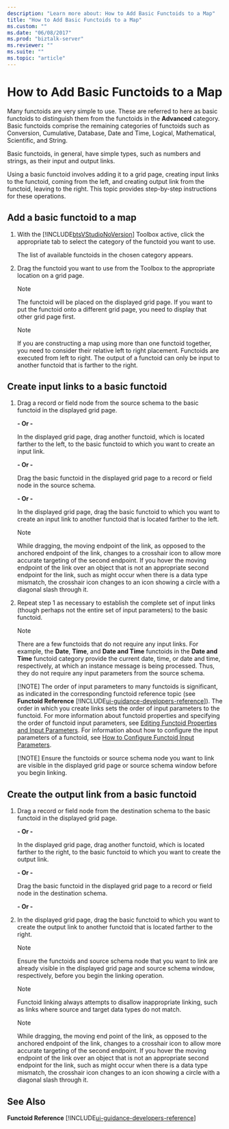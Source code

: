 ```yaml
---
description: "Learn more about: How to Add Basic Functoids to a Map"
title: "How to Add Basic Functoids to a Map"
ms.custom: ""
ms.date: "06/08/2017"
ms.prod: "biztalk-server"
ms.reviewer: ""
ms.suite: ""
ms.topic: "article"
---
```

# How to Add Basic Functoids to a Map
Many functoids are very simple to use. These are referred to here as basic functoids to distinguish them from the functoids in the **Advanced** category. Basic functoids comprise the remaining categories of functoids such as Conversion, Cumulative, Database, Date and Time, Logical, Mathematical, Scientific, and String.  
  
 Basic functoids, in general, have simple types, such as numbers and strings, as their input and output links.  
  
 Using a basic functoid involves adding it to a grid page, creating input links to the functoid, coming from the left, and creating output link from the functoid, leaving to the right. This topic provides step-by-step instructions for these operations.  
  
## Add a basic functoid to a map  
  
1. With the [!INCLUDE[btsVStudioNoVersion](../includes/btsvstudionoversion-md.md)] Toolbox active, click the appropriate tab to select the category of the functoid you want to use.  
  
    The list of available functoids in the chosen category appears.  
  
2. Drag the functoid you want to use from the Toolbox to the appropriate location on a grid page.  
  
   > [!NOTE]
   >  The functoid will be placed on the displayed grid page. If you want to put the functoid onto a different grid page, you need to display that other grid page first.  
  
   > [!NOTE]
   >  If you are constructing a map using more than one functoid together, you need to consider their relative left to right placement. Functoids are executed from left to right. The output of a functoid can only be input to another functoid that is farther to the right.  
  
## Create input links to a basic functoid  
  
1. Drag a record or field node from the source schema to the basic functoid in the displayed grid page.  
  
    **- Or -**  
  
    In the displayed grid page, drag another functoid, which is located farther to the left, to the basic functoid to which you want to create an input link.  
  
    **- Or -**  
  
    Drag the basic functoid in the displayed grid page to a record or field node in the source schema.  
  
    **- Or -**  
  
    In the displayed grid page, drag the basic functoid to which you want to create an input link to another functoid that is located farther to the left.  
  
   > [!NOTE]
   >  While dragging, the moving endpoint of the link, as opposed to the anchored endpoint of the link, changes to a crosshair icon to allow more accurate targeting of the second endpoint. If you hover the moving endpoint of the link over an object that is not an appropriate second endpoint for the link, such as might occur when there is a data type mismatch, the crosshair icon changes to an icon showing a circle with a diagonal slash through it.  
  
2. Repeat step 1 as necessary to establish the complete set of input links (though perhaps not the entire set of input parameters) to the basic functoid.  
  
   > [!NOTE]
   >  There are a few functoids that do not require any input links. For example, the **Date**, **Time**, and **Date and Time** functoids in the **Date and Time** functoid category provide the current date, time, or date and time, respectively, at which an instance message is being processed. Thus, they do not require any input parameters from the source schema.  
   > 
   > [!NOTE]
   >  The order of input parameters to many functoids is significant, as indicated in the corresponding functoid reference topic (see **Functoid Reference** [!INCLUDE[ui-guidance-developers-reference](../includes/ui-guidance-developers-reference.md)]). The order in which you create links sets the order of input parameters to the functoid. For more information about functoid properties and specifying the order of functoid input parameters, see [Editing Functoid Properties and Input Parameters](../core/editing-functoid-properties-and-input-parameters.md). For information about how to configure the input parameters of a functoid, see [How to Configure Functoid Input Parameters](../core/how-to-configure-functoid-input-parameters.md).  
   > 
   > [!NOTE]
   >  Ensure the functoids or source schema node you want to link are visible in the displayed grid page or source schema window before you begin linking.  
  
## Create the output link from a basic functoid  
  
1.  Drag a record or field node from the destination schema to the basic functoid in the displayed grid page.  
  
     **- Or -**  
  
     In the displayed grid page, drag another functoid, which is located farther to the right, to the basic functoid to which you want to create the output link.  
  
     **- Or -**  
  
     Drag the basic functoid in the displayed grid page to a record or field node in the destination schema.  
  
     **- Or -**  
  
2.  In the displayed grid page, drag the basic functoid to which you want to create the output link to another functoid that is located farther to the right.  
  
    > [!NOTE]
    >  Ensure the functoids and source schema node that you want to link are already visible in the displayed grid page and source schema window, respectively, before you begin the linking operation.  
  
    > [!NOTE]
    >  Functoid linking always attempts to disallow inappropriate linking, such as links where source and target data types do not match.  
  
    > [!NOTE]
    >  While dragging, the moving end point of the link, as opposed to the anchored endpoint of the link, changes to a crosshair icon to allow more accurate targeting of the second endpoint. If you hover the moving endpoint of the link over an object that is not an appropriate second endpoint for the link, such as might occur when there is a data type mismatch, the crosshair icon changes to an icon showing a circle with a diagonal slash through it.  
  
## See Also  
**Functoid Reference** [!INCLUDE[ui-guidance-developers-reference](../includes/ui-guidance-developers-reference.md)]
